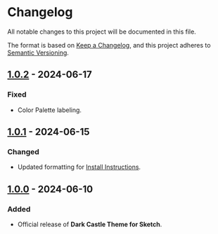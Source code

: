 # Changelog

All notable changes to this project will be documented in this file.

The format is based on [Keep a Changelog](https://keepachangelog.com/en/1.1.0/),
and this project adheres to [Semantic Versioning](https://semver.org/spec/v2.0.0.html).

## [1.0.2] - 2024-06-17

### Fixed

- Color Palette labeling.

## [1.0.1] - 2024-06-15

### Changed

- Updated formatting for [Install Instructions](../INSTALL.md).

## [1.0.0] - 2024-06-10

### Added

- Official release of **Dark Castle Theme for Sketch**.

[1.0.2]: https://github.com/scottgriv/Dark-Castle-Sketch/compare/v1.0.1...v1.0.2
[1.0.1]: https://github.com/scottgriv/Dark-Castle-Sketch/compare/v1.0.0...v1.0.1
[1.0.0]: https://github.com/scottgriv/Dark-Castle-Sketch/releases/tag/v1.0.0
